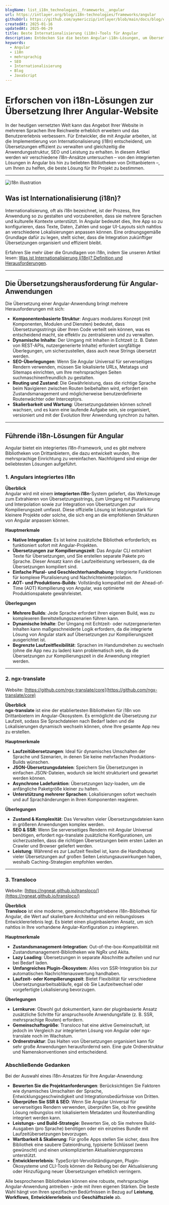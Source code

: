 ```yaml
---
blogName: list_i18n_technologies__frameworks__angular
url: https://intlayer.org/blog/i18n-technologies/frameworks/angular
githubUrl: https://github.com/aymericzip/intlayer/blob/main/docs/blog/en/list_i18n_technologies/frameworks/angular.md
createdAt: 2025-01-16
updatedAt: 2025-06-29
title: Beste Internationalisierung (i18n)-Tools für Angular
description: Entdecken Sie die besten Angular-i18n-Lösungen, um Übersetzungsaufgaben zu lösen, SEO zu erhöhen und eine nahtlose globale Weberfahrung zu bieten.
keywords:
  - Angular
  - i18n
  - mehrsprachig
  - SEO
  - Internationalisierung
  - Blog
  - JavaScript
---
```


# Erforschen von i18n-Lösungen zur Übersetzung Ihrer Angular-Website

In der heutigen vernetzten Welt kann das Angebot Ihrer Website in mehreren Sprachen Ihre Reichweite erheblich erweitern und das Benutzererlebnis verbessern. Für Entwickler, die mit Angular arbeiten, ist die Implementierung von Internationalisierung (i18n) entscheidend, um Übersetzungen effizient zu verwalten und gleichzeitig die Anwendungsstruktur, SEO und Leistung zu erhalten. In diesem Artikel werden wir verschiedene i18n-Ansätze untersuchen – von den integrierten Lösungen in Angular bis hin zu beliebten Bibliotheken von Drittanbietern –, um Ihnen zu helfen, die beste Lösung für Ihr Projekt zu bestimmen.

---

![i18n illustration](https://github.com/aymericzip/intlayer/blob/main/docs/blog/assets/i18n.webp)

## Was ist Internationalisierung (i18n)?

Internationalisierung, oft als i18n bezeichnet, ist der Prozess, Ihre Anwendung so zu gestalten und vorzubereiten, dass sie mehrere Sprachen und kulturelle Kontexte unterstützt. In Angular bedeutet dies, Ihre App so zu konfigurieren, dass Texte, Daten, Zahlen und sogar UI-Layouts sich nahtlos an verschiedene Lokalisierungen anpassen können. Eine ordnungsgemäße Grundlage dafür zu legen, stellt sicher, dass die Integration zukünftiger Übersetzungen organisiert und effizient bleibt.

Erfahren Sie mehr über die Grundlagen von i18n, indem Sie unseren Artikel lesen: [Was ist Internationalisierung (i18n)? Definition und Herausforderungen](https://github.com/aymericzip/intlayer/blob/main/docs/blog/de/what_is_internationalization.md).

---

## Die Übersetzungsherausforderung für Angular-Anwendungen

Die Übersetzung einer Angular-Anwendung bringt mehrere Herausforderungen mit sich:

- **Komponentenbasierte Struktur**: Anguars modulares Konzept (mit Komponenten, Modulen und Diensten) bedeutet, dass Übersetzungsstrings über Ihren Code verteilt sein können, was es entscheidend macht, sie effektiv zu zentralisieren und zu verwalten.
- **Dynamische Inhalte**: Der Umgang mit Inhalten in Echtzeit (z. B. Daten von REST-APIs, nutzergenerierte Inhalte) erfordert sorgfältige Überlegungen, um sicherzustellen, dass auch neue Strings übersetzt werden.
- **SEO-Überlegungen**: Wenn Sie Angular Universal für serverseitiges Rendern verwenden, müssen Sie lokalisierte URLs, Metatags und Sitemaps einrichten, um Ihre mehrsprachigen Seiten suchmaschinenfreundlich zu gestalten.
- **Routing und Zustand**: Die Gewährleistung, dass die richtige Sprache beim Navigieren zwischen Routen beibehalten wird, erfordert ein Zustandsmanagement und möglicherweise benutzerdefinierte Routenwächter oder Interceptors.
- **Skalierbarkeit und Wartung**: Übersetzungsdateien können schnell wachsen, und es kann eine laufende Aufgabe sein, sie organisiert, versioniert und mit der Evolution Ihrer Anwendung synchron zu halten.

---

## Führende i18n-Lösungen für Angular

Angular bietet ein integriertes i18n-Framework, und es gibt mehrere Bibliotheken von Drittanbietern, die dazu entwickelt wurden, Ihre mehrsprachige Einrichtung zu vereinfachen. Nachfolgend sind einige der beliebtesten Lösungen aufgeführt.

### 1. Angulars integriertes i18n

**Überblick**  
Angular wird mit einem **integrierten i18n**-System geliefert, das Werkzeuge zum Extrahieren von Übersetzungsstrings, zum Umgang mit Pluralisierung und Interpolation sowie zur Integration von Übersetzungen zur Kompilierungszeit umfasst. Diese offizielle Lösung ist leistungsstark für kleinere Projekte oder solche, die sich eng an die empfohlenen Strukturen von Angular anpassen können.

**Hauptmerkmale**

- **Native Integration**: Es ist keine zusätzliche Bibliothek erforderlich; es funktioniert sofort mit Angular-Projekten.
- **Übersetzungen zur Kompilierungszeit**: Das Angular CLI extrahiert Texte für Übersetzungen, und Sie erstellen separate Pakete pro Sprache. Dieser Ansatz kann die Laufzeitleistung verbessern, da die Übersetzungen kompiliert sind.
- **Einfache Plural- und Geschlechterhandhabung**: Integrierte Funktionen für komplexe Pluralisierung und Nachrichteninterpolation.
- **AOT- und Produktions-Builds**: Vollständig kompatibel mit der Ahead-of-Time (AOT) Kompilierung von Angular, was optimierte Produktionspakete gewährleistet.

**Überlegungen**

- **Mehrere Builds**: Jede Sprache erfordert ihren eigenen Build, was zu komplexeren Bereitstellungsszenarien führen kann.
- **Dynamische Inhalte**: Der Umgang mit Echtzeit- oder nutzergenerierten Inhalten kann maßgeschneiderte Logik erfordern, da die integrierte Lösung von Angular stark auf Übersetzungen zur Kompilierungszeit ausgerichtet ist.
- **Begrenzte Laufzeitflexibilität**: Sprachen im Handumdrehen zu wechseln (ohne die App neu zu laden) kann problematisch sein, da die Übersetzungen zur Kompilierungszeit in die Anwendung integriert werden.

---

### 2. ngx-translate

Website: [https://github.com/ngx-translate/core](https://github.com/ngx-translate/core)

**Überblick**  
**ngx-translate** ist eine der etabliertesten Bibliotheken für i18n von Drittanbietern im Angular-Ökosystem. Es ermöglicht die Übersetzung zur Laufzeit, sodass Sie Sprachdateien nach Bedarf laden und die Lokalisierungen dynamisch wechseln können, ohne Ihre gesamte App neu zu erstellen.

**Hauptmerkmale**

- **Laufzeitübersetzungen**: Ideal für dynamisches Umschalten der Sprache und Szenarien, in denen Sie keine mehrfachen Produktions-Builds wünschen.
- **JSON-Übersetzungsdateien**: Speichern Sie Übersetzungen in einfachen JSON-Dateien, wodurch sie leicht strukturiert und gewartet werden können.
- **Asynchrone Ladefunktion**: Übersetzungen lazy-loaden, um die anfängliche Paketgröße kleiner zu halten.
- **Unterstützung mehrerer Sprachen**: Lokalisierungen sofort wechseln und auf Sprachänderungen in Ihren Komponenten reagieren.

**Überlegungen**

- **Zustand & Komplexität**: Das Verwalten vieler Übersetzungsdateien kann in größeren Anwendungen komplex werden.
- **SEO & SSR**: Wenn Sie serverseitiges Rendern mit Angular Universal benötigen, erfordert ngx-translate zusätzliche Konfigurationen, um sicherzustellen, dass die richtigen Übersetzungen beim ersten Laden an Crawler und Browser geliefert werden.
- **Leistung**: Während es zur Laufzeit flexibel ist, kann die Handhabung vieler Übersetzungen auf großen Seiten Leistungsauswirkungen haben, weshalb Caching-Strategien empfohlen werden.

---

### 3. Transloco

Website: [https://ngneat.github.io/transloco/](https://ngneat.github.io/transloco/)

**Überblick**  
**Transloco** ist eine moderne, gemeinschaftsgetriebene i18n-Bibliothek für Angular, die Wert auf skalierbare Architektur und ein reibungsloses Entwicklererlebnis legt. Es bietet einen pluginbasierten Ansatz, um sich nahtlos in Ihre vorhandene Angular-Konfiguration zu integrieren.

**Hauptmerkmale**

- **Zustandsmanagement-Integration**: Out-of-the-box-Kompatibilität mit Zustandsmanagement-Bibliotheken wie NgRx und Akita.
- **Lazy Loading**: Übersetzungen in separate Abschnitte aufteilen und nur bei Bedarf laden.
- **Umfangreiches Plugin-Ökosystem**: Alles von SSR-Integration bis zur automatischen Nachrichtenauswertung handhaben.
- **Laufzeit- oder Kompilierungszeit**: Bietet Flexibilität für verschiedene Übersetzungsarbeitsabläufe, egal ob Sie Laufzeitwechsel oder vorgefertigte Lokalisierung bevorzugen.

**Überlegungen**

- **Lernkurve**: Obwohl gut dokumentiert, kann der pluginbasierte Ansatz zusätzliche Schritte für anspruchsvolle Anwendungsfälle (z. B. SSR, mehrsprachige Routen) erfordern.
- **Gemeinschaftsgröße**: Transloco hat eine aktive Gemeinschaft, ist jedoch im Vergleich zur integrierten Lösung von Angular oder ngx-translate noch im Wachstum.
- **Ordnerstruktur**: Das Halten von Übersetzungen organisiert kann für sehr große Anwendungen herausfordernd sein. Eine gute Ordnerstruktur und Namenskonventionen sind entscheidend.

### Abschließende Gedanken

Bei der Auswahl eines i18n-Ansatzes für Ihre Angular-Anwendung:

- **Bewerten Sie die Projektanforderungen**: Berücksichtigen Sie Faktoren wie dynamisches Umschalten der Sprache, Entwicklungsgeschwindigkeit und Integrationsbedürfnisse von Dritten.
- **Überprüfen Sie SSR & SEO**: Wenn Sie Angular Universal für serverseitiges Rendern verwenden, überprüfen Sie, ob Ihre gewählte Lösung reibungslos mit lokalisiertem Metadaten und Routenhandling integriert werden kann.
- **Leistungs- und Build-Strategie**: Bewerten Sie, ob Sie mehrere Build-Ausgaben (pro Sprache) benötigen oder ein einzelnes Bundle mit Laufzeitübersetzungen bevorzugen.
- **Wartbarkeit & Skalierung**: Für große Apps stellen Sie sicher, dass Ihre Bibliothek eine saubere Dateiordnung, typisierte Schlüssel (wenn gewünscht) und einen unkomplizierten Aktualisierungsprozess unterstützt.
- **Entwicklererlebnis**: TypeScript-Vervollständigungen, Plugin-Ökosysteme und CLI-Tools können die Reibung bei der Aktualisierung oder Hinzufügung neuer Übersetzungen erheblich verringern.

Alle besprochenen Bibliotheken können eine robuste, mehrsprachige Angular-Anwendung antreiben – jede mit ihren eigenen Stärken. Die beste Wahl hängt von Ihren spezifischen Bedürfnissen in Bezug auf **Leistung**, **Workflows**, **Entwicklererlebnis** und **Geschäftsziele** ab.
